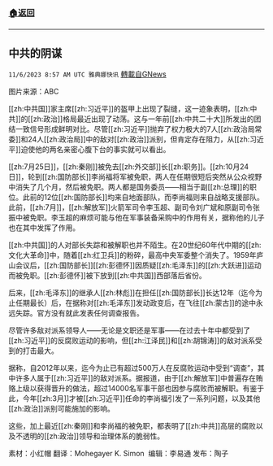###  [:house:返回](README.md)
---


## 中共的阴谋
`11/6/2023 8:57 AM UTC 雅典娜快讯` [轉載自GNews](https://gnews.org/articles/1928721)

图片来源：ABC

[[zh:中共国]]家主席[[zh:习近平]]的盔甲上出现了裂缝，这一迹象表明，[[zh:中共]]的[[zh:政治]]格局最近出现了动荡。这与一年前[[zh:中共二十大]]所发出的团结一致信号形成鲜明对比。尽管[[zh:习近平]]抛弃了权力极大的7人[[zh:政治局常委]]和24人[[zh:政治局]]中的敌对[[zh:政治]]派别，但肯定存在阻力，从[[zh:习近平]]迫使他的两名亲密心腹下台的事实就可以看出。 

[[zh:7月25日]]，[[zh:秦刚]]被免去[[zh:外交部]]长[[zh:职务]]。[[zh:10月24日]]，轮到[[zh:国防部长]]李尚福将军被免职，两人在任期很短后突然从公众视野中消失了几个月，然后被免职。两人都是国务委员——相当于副[[zh:总理]]的职位。此前的12位[[zh:国防部长]]均来自地面部队，而李尚福则来自战略支援部队。此前，[[zh:7月]]，[[zh:解放军]]火箭军司令李玉超、副司令刘广斌和原副司令张振中被免职。李玉超的麻烦可能与他在军事装备采购中的作用有关，据称他的儿子也在其中发挥了作用。  

[[zh:中共国]]的人对部长失踪和被解职也并不陌生。在20世纪60年代中期的[[zh:文化大革命]]中，随着[[zh:红卫兵]]的粉碎，最高中央军委整个消失了。1959年庐山会议后，[[zh:国防部长]][[zh:彭德怀]]因质疑[[zh:毛泽东]]的[[zh:大跃进]]运动而被免职。[[zh:彭德怀]]被下放到[[zh:中共国]]西部落后省份。

后来，[[zh:毛泽东]]的继承人[[zh:林彪]]在担任[[zh:国防部长]]长达12年（迄今为止任期最长）后，在据称对[[zh:毛泽东]]发动政变后，在飞往[[zh:蒙古]]的途中永远失踪。官方没有就此发表任何调查报告。

尽管许多敌对派系领导人——无论是文职还是军事——在过去十年中都受到了[[zh:习近平]]的反腐败运动的影响，但[[zh:江泽民]]和[[zh:胡锦涛]]的敌对派系受到的打击最大。

据称，自2012年以来，迄今为止已有超过500万人在反腐败运动中受到“调查”，其中许多人属于[[zh:习近平]]的敌对派系。据报道，由于[[zh:解放军]]中普遍存在贿赂上级以获得晋升的做法，超过14000名军事干部也因参与腐败而被解职。有鉴于此，今年[[zh:3月]]才被[[zh:习近平]]任命的李尚福引发了一系列问题，以及其他[[zh:政治]]派别可能施加的影响。

这些，加上最近[[zh:秦刚]]和李尚福的被免职，都表明了[[zh:中共]]高层的腐败以及不透明的[[zh:政治]]领导和治理体系的脆弱性。

素材：小红帽  翻译：Mohegayer K. Simon   编辑：李易通  发布：陶子


